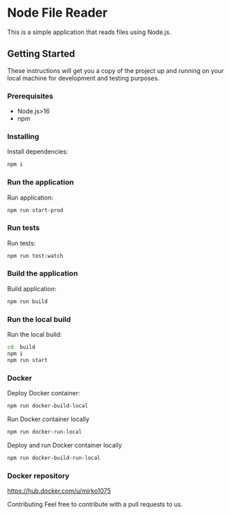 # Node File Reader

This is a simple application that reads files using Node.js.

## Getting Started

These instructions will get you a copy of the project up and running on your local machine for development and testing purposes.

### Prerequisites

- Node.js>16
- npm

### Installing

Install dependencies:
```bash
npm i
```
### Run the application
Run application:
```bash
npm run start-prod
```
### Run tests

Run tests:
```bash
npm run test:watch
```
### Build the application
Build application:
```bash
npm run build 
```
### Run the local build
Run the local build:
```bash
cd  build
npm i
npm run start 
```
### Docker

Deploy Docker container:
```bash
npm run docker-build-local
```

Run Docker container locally
```bash
npm run docker-run-local
```


Deploy and run Docker container locally
```bash
npm run docker-build-run-local
```



### Docker repository

https://hub.docker.com/u/mirko1075

Contributing
Feel free to contribute with a pull requests to us.


